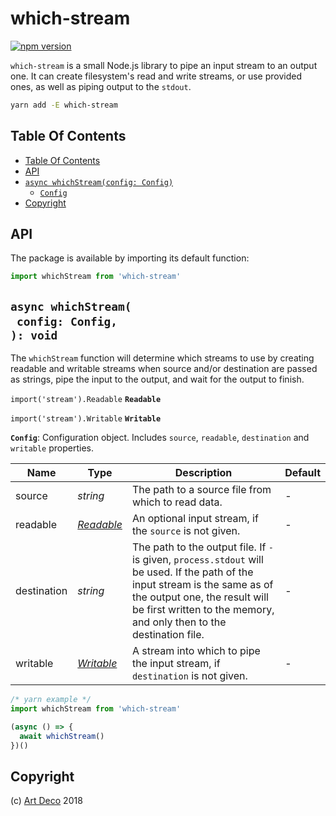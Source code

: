 # which-stream

[![npm version](https://badge.fury.io/js/which-stream.svg)](https://npmjs.org/package/which-stream)

`which-stream` is a small Node.js library to pipe an input stream to an output one. It can create filesystem's read and write streams, or use provided ones, as well as piping output to the `stdout`.

```sh
yarn add -E which-stream
```

## Table Of Contents

- [Table Of Contents](#table-of-contents)
- [API](#api)
- [`async whichStream(config: Config)`](#async-whichstreamconfig-config-void)
  * [`Config`](#config)
- [Copyright](#copyright)

## API

The package is available by importing its default function:

```js
import whichStream from 'which-stream'
```

## `async whichStream(`<br/>&nbsp;&nbsp;`config: Config,`<br/>`): void`

The `whichStream` function will determine which streams to use by creating readable and writable streams when source and/or destination are passed as strings, pipe the input to the output, and wait for the output to finish.

`import('stream').Readable` __<a name="readable">`Readable`</a>__

`import('stream').Writable` __<a name="writable">`Writable`</a>__

__<a name="config">`Config`</a>__: Configuration object. Includes `source`, `readable`, `destination` and `writable` properties.

| Name | Type | Description | Default |
| ---- | ---- | ----------- | ------- |
| source | _string_ | The path to a source file from which to read data. | - |
| readable | [_Readable_](#readable) | An optional input stream, if the `source` is not given. | - |
| destination | _string_ | The path to the output file. If `-` is given, `process.stdout` will be used. If the path of the input stream is the same as of the output one, the result will be first written to the memory, and only then to the destination file. | - |
| writable | [_Writable_](#writable) | A stream into which to pipe the input stream, if `destination` is not given. | - |

```js
/* yarn example */
import whichStream from 'which-stream'

(async () => {
  await whichStream()
})()
```

## Copyright

(c) [Art Deco][1] 2018

[1]: https://artdeco.bz

